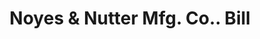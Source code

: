 ---
doi: 10.7916/D80K3MSS
date_other: '1890'
date_other_textual: 1890-1899
form: printed ephemera
genre:
- Invoices
name:
- Noyes & Nutter Mfg. Co.
object_in_context_url: https://biggert.cul.columbia.edu/items/view/ave_biggert_01871
subject_hierarchical_geographic:
- Bangor, Maine, United States
subject_name:
- Noyes & Nutter Mfg. Co.
title: Noyes & Nutter Mfg. Co.. Bill
sort_title: Noyes & Nutter Mfg. Co.. Bill
call_number: ave_biggert_01871
coordinates:
- 44.8,-68.8
pid: ave_biggert_01871
identifiers: ave_biggert_01871
thumbnail: false
permalink: /biggert/ave_biggert_01871/
layout: iiif-image-page
---